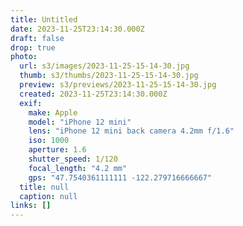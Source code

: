 ```yaml
---
title: Untitled
date: 2023-11-25T23:14:30.000Z
draft: false
drop: true
photo:
  url: s3/images/2023-11-25-15-14-30.jpg
  thumb: s3/thumbs/2023-11-25-15-14-30.jpg
  preview: s3/previews/2023-11-25-15-14-30.jpg
  created: 2023-11-25T23:14:30.000Z
  exif:
    make: Apple
    model: "iPhone 12 mini"
    lens: "iPhone 12 mini back camera 4.2mm f/1.6"
    iso: 1000
    aperture: 1.6
    shutter_speed: 1/120
    focal_length: "4.2 mm"
    gps: "47.7540361111111 -122.279716666667"
  title: null
  caption: null
links: []
---
```

